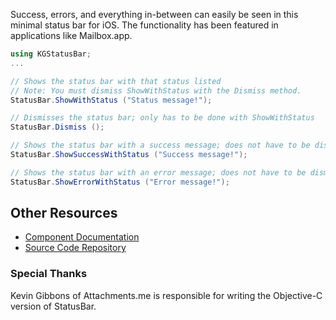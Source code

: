 Success, errors, and everything in-between can easily be seen in this minimal status bar for iOS. The functionality has been featured in applications like Mailbox.app.

```csharp
using KGStatusBar;
...

// Shows the status bar with that status listed
// Note: You must dismiss ShowWithStatus with the Dismiss method.
StatusBar.ShowWithStatus ("Status message!");

// Dismisses the status bar; only has to be done with ShowWithStatus
StatusBar.Dismiss ();

// Shows the status bar with a success message; does not have to be dismissed
StatusBar.ShowSuccessWithStatus ("Success message!");

// Shows the status bar with an error message; does not have to be dismissed
StatusBar.ShowErrorWithStatus ("Error message!");
```

## Other Resources
* [Component Documentation](https://github.com/pierceboggan/StatusBar)
* [Source Code Repository](https://github.com/pierceboggan/StatusBar)

### Special Thanks
Kevin Gibbons of Attachments.me is responsible for writing the Objective-C version of StatusBar.